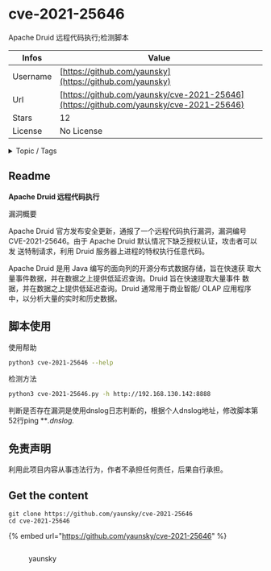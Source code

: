 # cve-2021-25646

Apache Druid 远程代码执行;检测脚本

| Infos    | Value                                                              |
| -------- | -------------------------------------------------------------------|
| Username | [https://github.com/yaunsky](https://github.com/yaunsky) |
| Url      | [https://github.com/yaunsky/cve-2021-25646](https://github.com/yaunsky/cve-2021-25646)                                               |
| Stars    | 12                                                          |
| License  | No License                                                        |

<details>

<summary>Topic / Tags</summary>



</details>

## Readme

**Apache Druid 远程代码执行**

漏洞概要

Apache Druid 官方发布安全更新，通报了一个远程代码执行漏洞，漏洞编号 CVE-2021-25646。由于 Apache Druid 默认情况下缺乏授权认证，攻击者可以发 送特制请求，利用 Druid 服务器上进程的特权执行任意代码。

Apache Druid 是用 Java 编写的面向列的开源分布式数据存储，旨在快速获 取大量事件数据，并在数据之上提供低延迟查询。Druid 旨在快速提取大量事件 数据，并在数据之上提供低延迟查询。Druid 通常用于商业智能/ OLAP 应用程序 中，以分析大量的实时和历史数据。



## 脚本使用

使用帮助

```bash
python3 cve-2021-25646 --help
```

检测方法

```bash
python3 cve-2021-25646.py -h http://192.168.130.142:8888
```

判断是否存在漏洞是使用dnslog日志判断的，根据个人dnslog地址，修改脚本第52行ping ***.dnslog.*

## 免责声明

利用此项目内容从事违法行为，作者不承担任何责任，后果自行承担。


## Get the content

```
git clone https://github.com/yaunsky/cve-2021-25646
cd cve-2021-25646
```

{% embed url="https://github.com/yaunsky/cve-2021-25646" %}

<figure><img src="https://avatars.githubusercontent.com/u/48243087?v=4" alt=""><figcaption><p>yaunsky</p></figcaption></figure>
